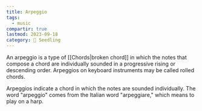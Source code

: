```yaml
---
title: Arpeggio
tags:
  - music
compartir: true
lastmod: 2023-09-18
category: 🌱 Seedling
---
```


An arpeggio is a type of [[Chords|broken chord]] in which the notes that compose a chord are individually sounded in a progressive rising or descending order. Arpeggios on keyboard instruments may be called rolled chords.

Arpeggios indicate a chord in which the notes are sounded individually. The word "arpeggio" comes from the Italian word "arpeggiare," which means to play on a harp.
